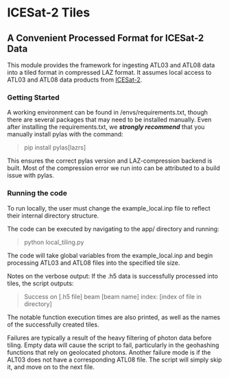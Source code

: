 # ICESat-2 Tiles
## A Convenient Processed Format for ICESat-2 Data

This module provides the framework for ingesting ATL03 and ATL08 data into a tiled format in compressed LAZ format. It assumes local access to ATL03 and ATL08 data products from [ICESat-2](https://icesat-2.gsfc.nasa.gov/).

### Getting Started

A working environment can be found in /envs/requirements.txt, though there are several packages that may need to be installed manually. Even after installing the requirements.txt, we ***strongly recommend*** that you manually install pylas with the command:
> pip install pylas[lazrs]
> 
This ensures the correct pylas version and LAZ-compression backend is built. Most of the compression error we run into can be attributed to a build issue with pylas.

### Running the code 
To run locally, the user must change the example_local.inp file to reflect their internal directory structure.

The code can be executed by navigating to the app/ directory and running:
> python local_tiling.py
> 
The code will take global variables from the example_local.inp and begin processing ATL03 and ATL08 files into the specified tile size. 

Notes on the verbose output:
If the .h5 data is successfully processed into tiles, the script outputs: 
>Success on [.h5 file] beam [beam name] index: [index of file in directory]

The notable function execution times are also printed, as well as the names of the successfully created tiles.

Failures are typically a result of the heavy filtering of photon data before tiling. Empty data will cause the script to fail, particularly in the geohashing functions that rely on geolocated photons.
Another failure mode is if the ALT03 does not have a corresponding ATL08 file. The script will simply skip it, and move on to the next file.
